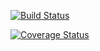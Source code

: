 [![Build Status](https://travis-ci.org/daninge98/cs207testing.svg?branch=master)](https://travis-ci.org/daninge98/cs207testing.svg?branch=master)

[![Coverage Status](https://coveralls.io/repos/github/daninge98/cs207testing/badge.svg?branch=master)](https://coveralls.io/github/daninge98/cs207testing?branch=master)
